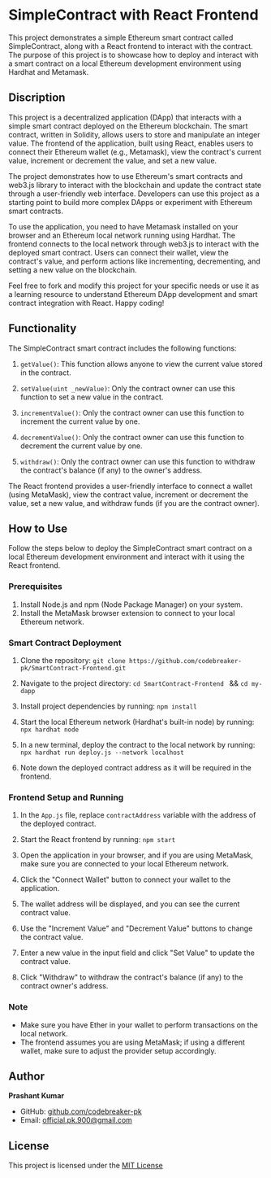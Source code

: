 # SimpleContract with React Frontend

This project demonstrates a simple Ethereum smart contract called SimpleContract, along with a React frontend to interact with the contract. The purpose of this project is to showcase how to deploy and interact with a smart contract on a local Ethereum development environment using Hardhat and Metamask.
## Discription
This project is a decentralized application (DApp) that interacts with a simple smart contract deployed on the Ethereum blockchain. The smart contract, written in Solidity, allows users to store and manipulate an integer value. The frontend of the application, built using React, enables users to connect their Ethereum wallet (e.g., Metamask), view the contract's current value, increment or decrement the value, and set a new value.

The project demonstrates how to use Ethereum's smart contracts and web3.js library to interact with the blockchain and update the contract state through a user-friendly web interface. Developers can use this project as a starting point to build more complex DApps or experiment with Ethereum smart contracts.

To use the application, you need to have Metamask installed on your browser and an Ethereum local network running using Hardhat. The frontend connects to the local network through web3.js to interact with the deployed smart contract. Users can connect their wallet, view the contract's value, and perform actions like incrementing, decrementing, and setting a new value on the blockchain.

Feel free to fork and modify this project for your specific needs or use it as a learning resource to understand Ethereum DApp development and smart contract integration with React. Happy coding!
## Functionality

The SimpleContract smart contract includes the following functions:

1. `getValue()`: This function allows anyone to view the current value stored in the contract.

2. `setValue(uint _newValue)`: Only the contract owner can use this function to set a new value in the contract.

3. `incrementValue()`: Only the contract owner can use this function to increment the current value by one.

4. `decrementValue()`: Only the contract owner can use this function to decrement the current value by one.

5. `withdraw()`: Only the contract owner can use this function to withdraw the contract's balance (if any) to the owner's address.

The React frontend provides a user-friendly interface to connect a wallet (using MetaMask), view the contract value, increment or decrement the value, set a new value, and withdraw funds (if you are the contract owner).

## How to Use

Follow the steps below to deploy the SimpleContract smart contract on a local Ethereum development environment and interact with it using the React frontend.

### Prerequisites

1. Install Node.js and npm (Node Package Manager) on your system.
2. Install the MetaMask browser extension to connect to your local Ethereum network.

### Smart Contract Deployment

1. Clone the repository: ```git clone https://github.com/codebreaker-pk/SmartContract-Frontend.git```
2.  Navigate to the project directory:  `cd SmartContract-Frontend ` && `cd my-dapp`
3. Install project dependencies by running: `npm install`

4. Start the local Ethereum network (Hardhat's built-in node) by running: `npx hardhat node`

5. In a new terminal, deploy the contract to the local network by running: `npx hardhat run deploy.js --network localhost`

6. Note down the deployed contract address as it will be required in the frontend.

### Frontend Setup and Running

1. In the `App.js` file, replace `contractAddress` variable with the address of the deployed contract.

2. Start the React frontend by running: `npm start`

3. Open the application in your browser, and if you are using MetaMask, make sure you are connected to your local Ethereum network.

4. Click the "Connect Wallet" button to connect your wallet to the application.

5. The wallet address will be displayed, and you can see the current contract value.

6. Use the "Increment Value" and "Decrement Value" buttons to change the contract value.

7. Enter a new value in the input field and click "Set Value" to update the contract value.

8. Click "Withdraw" to withdraw the contract's balance (if any) to the contract owner's address.

### Note

- Make sure you have Ether in your wallet to perform transactions on the local network.
- The frontend assumes you are using MetaMask; if using a different wallet, make sure to adjust the provider setup accordingly.


## Author

**Prashant Kumar**

- GitHub: [github.com/codebreaker-pk](https://github.com/codebreaker-pk)
- Email: official.pk.900@gmail.com

## License
This project is licensed under the [MIT License](LICENSE)
